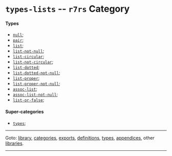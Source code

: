 

<a id='category__r7rs__types-lists'></a>

# `types-lists` -- `r7rs` Category


<a id='category__r7rs__types-lists__types'></a>

#### Types

 * [`null`](../../r7rs/types/null.md#type__r7rs__null);
 * [`pair`](../../r7rs/types/pair.md#type__r7rs__pair);
 * [`list`](../../r7rs/types/list.md#type__r7rs__list);
 * [`list-not-null`](../../r7rs/types/list-not-null.md#type__r7rs__list-not-null);
 * [`list-circular`](../../r7rs/types/list-circular.md#type__r7rs__list-circular);
 * [`list-not-circular`](../../r7rs/types/list-not-circular.md#type__r7rs__list-not-circular);
 * [`list-dotted`](../../r7rs/types/list-dotted.md#type__r7rs__list-dotted);
 * [`list-dotted-not-null`](../../r7rs/types/list-dotted-not-null.md#type__r7rs__list-dotted-not-null);
 * [`list-proper`](../../r7rs/types/list-proper.md#type__r7rs__list-proper);
 * [`list-proper-not-null`](../../r7rs/types/list-proper-not-null.md#type__r7rs__list-proper-not-null);
 * [`assoc-list`](../../r7rs/types/assoc-list.md#type__r7rs__assoc-list);
 * [`assoc-list-not-null`](../../r7rs/types/assoc-list-not-null.md#type__r7rs__assoc-list-not-null);
 * [`list-or-false`](../../r7rs/types/list-or-false.md#type__r7rs__list-or-false);


<a id='category__r7rs__types-lists__super-categories'></a>

#### Super-categories

 * [`types`](../../r7rs/categories/types.md#category__r7rs__types);

----

Goto: [library](../../r7rs/_index.md#library__r7rs), [categories](../../r7rs/categories/_index.md#toc__r7rs__categories), [exports](../../r7rs/exports/_index.md#toc__r7rs__exports), [definitions](../../r7rs/definitions/_index.md#toc__r7rs__definitions), [types](../../r7rs/types/_index.md#toc__r7rs__types), [appendices](../../r7rs/appendices/_index.md#toc__r7rs__appendices), other [libraries](../../_libraries.md#toc__libraries).

----

